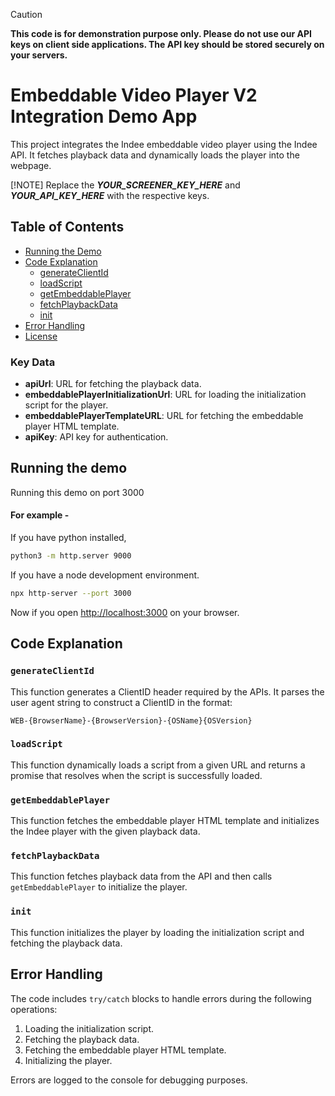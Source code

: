 > [!CAUTION]
**This code is for demonstration purpose only. Please do not use our API keys on client side applications.  The API key should
be stored securely on your servers.**

# Embeddable Video Player V2 Integration Demo App

This project integrates the Indee embeddable video player using the Indee API. It fetches playback data and dynamically loads the player into the webpage.

[!NOTE]
Replace the **_YOUR_SCREENER_KEY_HERE_** and **_YOUR_API_KEY_HERE_** with the respective keys.

## Table of Contents

- [Running the Demo](#running-the-demo)
- [Code Explanation](#code-explanation)
  - [generateClientId](#generateclientid)
  - [loadScript](#loadscript)
  - [getEmbeddablePlayer](#getembeddableplayer)
  - [fetchPlaybackData](#fetchplaybackdata)
  - [init](#init)
- [Error Handling](#error-handling)
- [License](#license)


### Key Data

- **apiUrl**: URL for fetching the playback data.
- **embeddablePlayerInitializationUrl**: URL for loading the initialization script for the player.
- **embeddablePlayerTemplateURL**: URL for fetching the embeddable player HTML template.
- **apiKey**: API key for authentication.

## Running the demo

Running this demo on port 3000

#### For example - 

If you have python installed, 

```bash
python3 -m http.server 9000
```

If you have a node development environment.


```bash
npx http-server --port 3000
```

Now if you open [http://localhost:3000](http://localhost:3000) on your browser.

## Code Explanation

### `generateClientId`

This function generates a ClientID header required by the APIs. It parses the user agent string to construct a ClientID in the format:

```
WEB-{BrowserName}-{BrowserVersion}-{OSName}{OSVersion}
```

### `loadScript`

This function dynamically loads a script from a given URL and returns a promise that resolves when the script is successfully loaded.

### `getEmbeddablePlayer`

This function fetches the embeddable player HTML template and initializes the Indee player with the given playback data.

### `fetchPlaybackData`

This function fetches playback data from the API and then calls `getEmbeddablePlayer` to initialize the player.

### `init`

This function initializes the player by loading the initialization script and fetching the playback data.

## Error Handling

The code includes `try/catch` blocks to handle errors during the following operations:

1. Loading the initialization script.
2. Fetching the playback data.
3. Fetching the embeddable player HTML template.
4. Initializing the player.

Errors are logged to the console for debugging purposes.